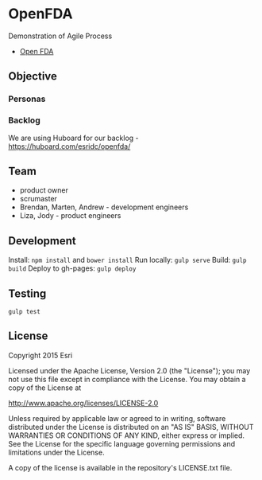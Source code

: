 # OpenFDA

Demonstration of Agile Process

- [Open FDA](https://open.fda.gov/)

## Objective

### Personas

### Backlog

We are using Huboard for our backlog - https://huboard.com/esridc/openfda/

## Team

- product owner
- scrumaster
- Brendan, Marten, Andrew - development engineers
- Liza, Jody - product engineers

## Development

Install: `npm install` and `bower install`
Run locally: `gulp serve`
Build: `gulp build`
Deploy to gh-pages: `gulp deploy`

## Testing
`gulp test`

## License 

Copyright 2015 Esri

Licensed under the Apache License, Version 2.0 (the "License"); you may not use this file except in compliance with the License. You may obtain a copy of the License at

http://www.apache.org/licenses/LICENSE-2.0

Unless required by applicable law or agreed to in writing, software distributed under the License is distributed on an "AS IS" BASIS, WITHOUT WARRANTIES OR CONDITIONS OF ANY KIND, either express or implied. See the License for the specific language governing permissions and limitations under the License.

A copy of the license is available in the repository's LICENSE.txt file. 
